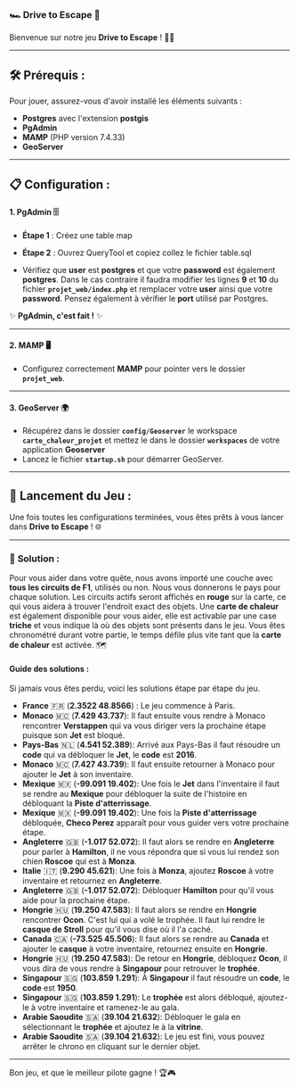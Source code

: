 ### 🏎️ **Drive to Escape** 🏁

Bienvenue sur notre jeu **Drive to Escape** ! 🚗💨

---

## 🛠️ **Prérequis** :

Pour jouer, assurez-vous d'avoir installé les éléments suivants :

- **Postgres** avec l'extension **postgis**
- **PgAdmin** 
- **MAMP** (PHP version 7.4.33)
- **GeoServer**

---

## 📋 **Configuration** :

#### 1. **PgAdmin** 🗄️
- **Étape 1** : Créez une table map
- **Étape 2** : Ouvrez QueryTool et copiez collez le fichier table.sql


- Vérifiez que **user** est **postgres** et que votre **password** est également **postgres**. Dans le cas contraire il faudra modifier les lignes **9** et **10** du fichier **`projet_web/index.php`** et remplacer votre **user** ainsi que votre **password**. Pensez également à vérifier le **port** utilisé par Postgres.

✨ **PgAdmin, c'est fait !** ✨

---

#### 2. **MAMP** 🖥️
- Configurez correctement **MAMP** pour pointer vers le dossier **`projet_web`**.

---

#### 3. **GeoServer** 🌍
- Récupérez dans le dossier **`config/Geoserver`** le workspace **`carte_chaleur_projet`** et mettez le dans le dossier **`workspaces`** de votre application **Geoserver**
- Lancez le fichier **`startup.sh`** pour démarrer GeoServer.

---

## 🚀 **Lancement du Jeu** :

Une fois toutes les configurations terminées, vous êtes prêts à vous lancer dans **Drive to Escape** ! 🌐

---

### 🧩 **Solution** :

Pour vous aider dans votre quête, nous avons importé une couche avec **tous les circuits de F1**, utilisés ou non. Nous vous donnerons le pays pour chaque solution. Les circuits actifs seront affichés en **rouge** sur la carte, ce qui vous aidera à trouver l'endroit exact des objets. Une **carte de chaleur** est également disponible pour vous aider, elle est activable par une case **triche** et vous indique là où des objets sont présents dans le jeu. Vous êtes chronométré durant votre partie, le temps défile plus vite tant que la **carte de chaleur** est activée. 🗺️

#### **Guide des solutions** :

Si jamais vous êtes perdu, voici les solutions étape par étape du jeu.

- **France** 🇫🇷 (**2.3522 48.8566**) : Le jeu commence à Paris. 
- **Monaco** 🇲🇨 (**7.429 43.737**): Il faut ensuite vous rendre à Monaco rencontrer **Verstappen** qui va vous diriger vers la prochaine étape puisque son **Jet** est bloqué. 
- **Pays-Bas** 🇳🇱 (**4.541 52.389**): Arrivé aux Pays-Bas il faut résoudre un **code** qui va débloquer le **Jet**, le **code** est **2016**. 
- **Monaco** 🇲🇨 (**7.427 43.739**): Il faut ensuite retourner à Monaco pour ajouter le **Jet** à son inventaire. 
- **Mexique** 🇲🇽 (**-99.091 19.402**): Une fois le **Jet** dans l'inventaire il faut se rendre au **Mexique** pour débloquer la suite de l'histoire en débloquant la **Piste d'atterrissage**. 
- **Mexique** 🇲🇽 (**-99.091 19.402**): Une fois la **Piste d'atterrissage** débloquée, **Checo Perez** apparaît pour vous guider vers votre prochaine étape. 
- **Angleterre** 🇬🇧 (**-1.017 52.072**): Il faut alors se rendre en **Angleterre** pour parler à **Hamilton**, il ne vous répondra que si vous lui rendez son chien **Roscoe** qui est à **Monza**.
- **Italie** 🇮🇹 (**9.290 45.621**): Une fois à **Monza**, ajoutez **Roscoe** à votre inventaire et retournez en **Angleterre**.
- **Angleterre** 🇬🇧 (**-1.017 52.072**): Débloquer **Hamilton** pour qu'il vous aide pour la prochaine étape.
- **Hongrie** 🇭🇺 (**19.250 47.583**): Il faut alors se rendre en **Hongrie** rencontrer **Ocon**. C'est lui qui a volé le trophée. Il faut lui rendre le **casque de Stroll** pour qu'il vous dise où il l'a caché.
- **Canada** 🇨🇦 (**-73.525 45.506**): Il faut alors se rendre au **Canada** et ajouter le **casque** à votre inventaire, retournez ensuite en **Hongrie**.
- **Hongrie** 🇭🇺 (**19.250 47.583**): De retour en **Hongrie**, débloquez **Ocon**, il vous dira de vous rendre à **Singapour** pour retrouver le **trophée**.
- **Singapour** 🇸🇬 (**103.859 1.291**): À **Singapour** il faut résoudre un **code**, le **code** est **1950**.
- **Singapour** 🇸🇬 (**103.859 1.291**): Le **trophée** est alors débloqué, ajoutez-le à votre inventaire et ramenez-le au gala.
- **Arabie Saoudite** 🇸🇦 (**39.104 21.632**): Débloquer le gala en sélectionnant le **trophée** et ajoutez le à la **vitrine**.
- **Arabie Saoudite** 🇸🇦 (**39.104 21.632**): Le jeu est fini, vous pouvez arrêter le chrono en cliquant sur le dernier objet.


---

Bon jeu, et que le meilleur pilote gagne ! 🏆🎮


